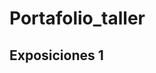 # Portafolio_taller
## Exposiciones 1
<link src="https://portafolio-taller-13-felipe-pazmino.netlify.app/">
